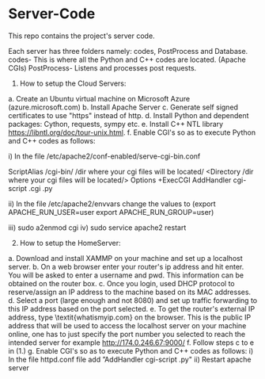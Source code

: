 # Server-Code
This repo contains the project's server code.

Each server has three folders namely: codes, PostProcess and Database.
codes- This is where all the Python and C++ codes are located. (Apache CGIs)
PostProcess- Listens and processes post requests.

1. How to setup the Cloud Servers:

a. Create an Ubuntu virtual machine on Microsoft Azure (azure.microsoft.com)
b. Install Apache Server
c. Generate self signed certificates to use "https" instead of http.
d. Install Python and dependent packages: Cython, requests, sympy etc.
e. Install C++ NTL library https://libntl.org/doc/tour-unix.html.
f. Enable CGI's so as to execute Python and C++ codes as follows:

i) In the file /etc/apache2/conf-enabled/serve-cgi-bin.conf

ScriptAlias /cgi-bin/ /dir where your cgi files will be located/
<Directory /dir where your cgi files will be located/>
Options +ExecCGI
AddHandler cgi-script .cgi .py 
</Directory>

ii) In the file /etc/apache2/envvars 
change the values to (export APACHE_RUN_USER=user  export APACHE_RUN_GROUP=user)

iii) sudo a2enmod cgi
iv)  sudo service apache2 restart



2. How to setup the HomeServer:

a. Download and install XAMMP on your machine and set up a localhost server.
b. On a web browser enter your router's ip address and hit enter. You will be asked to enter a username and pwd. This information can be obtained on the router box.
c. Once you login, used DHCP protocol to reserve/assign an IP address to the machine based on its MAC addresses.
d. Select a port (large enough and not 8080) and set up traffic forwarding to this IP address based on the port selected.
e. To get the router's external IP address, type \textit{whatismyip.com} on the browser. This is the public IP address that will be used to access the localhost server on your machine online, one has to just specify the port number you selected to reach the intended server for example http://174.0.246.67:9000/
f. Follow steps c to e in (1.)
g.   Enable CGI's so as to execute Python and C++ codes as follows:
    i) In the file httpd.conf file add ”AddHandler cgi-script .py"
    ii) Restart apache server




